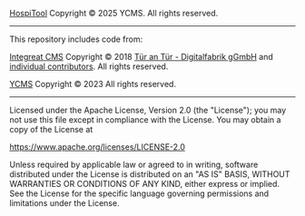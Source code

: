 [HospiTool](https://github.com/JonasDju/HospiTool)
Copyright © 2025 YCMS.
All rights reserved.

_________________

This repository includes code from:

[Integreat CMS](https://github.com/digitalfabrik/integreat-cms)
Copyright © 2018 [Tür an Tür - Digitalfabrik gGmbH](https://github.com/digitalfabrik) and [individual contributors](https://github.com/digitalfabrik/integreat-cms/graphs/contributors).
All rights reserved.

[YCMS](https://github.com/charludo/ycms) Copyright © 2023
All rights reserved.

_________________

Licensed under the Apache License, Version 2.0 (the "License");
you may not use this file except in compliance with the License.
You may obtain a copy of the License at

https://www.apache.org/licenses/LICENSE-2.0

Unless required by applicable law or agreed to in writing, software
distributed under the License is distributed on an "AS IS" BASIS,
WITHOUT WARRANTIES OR CONDITIONS OF ANY KIND, either express or implied.
See the License for the specific language governing permissions and
limitations under the License.
